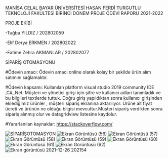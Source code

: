 MANİSA CELAL BAYAR ÜNİVERSİTESİ
HASAN FERDİ TURGUTLU TEKNOLOJİ FAKÜLTESİ BİRİNCİ DÖNEM PROJE ÖDEVİ RAPORU 2021-2022


PROJE EKİBİ


-Tuğba YILDIZ / 202802059 


-Elif Derya ERKMEN / 202802022

-Fatime Zehra AKMANLAR / 202802077


SİPARİŞ OTOMASYONU

#Ödevin amacı: Ödevin amacı online olarak kolay bir şekilde ürün alım satımını sağlamaktır.

#Ödevin kapsamı: Kullanılan platform visual studio 2019 community IDE ,C#,.Net.  Müşteri ve yönetici girişi için şifre ve kullanıcı adları tanımladık ve bu bilgileri textlerde tuttuk. Doğru giriş yapıldıktan sonra kullanıcı girişinden eklediğimiz ürünler , müşteri sipariş ekranına aktarılıyor. Ürüne ait fiyat ücreti ve ürünün ne olduğu bilgisi mevcuttur.Müşteri sipariş verdikten sonra sipariş alınmış olur ve datagridview listesine kaydolur.

#Yararlanılan kaynaklar: https://stackoverflow.com/


![SİPARİŞOTOMASYON](https://user-images.githubusercontent.com/78541390/147416754-13352dfa-dbeb-4bcd-abc2-52a3f1edc53e.png)
![Ekran Görüntüsü (56)](https://user-images.githubusercontent.com/78541390/147415805-d258fb55-8142-4978-95c5-fb9c7f7bff86.png)
![Ekran Görüntüsü (57)](https://user-images.githubusercontent.com/78541390/147415806-ac3adb1e-1a39-4b9a-b25c-3929e3df1019.png)
![Ekran Görüntüsü (58)](https://user-images.githubusercontent.com/78541390/147415807-ebe2227b-d59a-4e0f-9e43-f6e145b7c17e.png)
![Ekran Görüntüsü (59)](https://user-images.githubusercontent.com/78541390/147415809-a6d698e5-44dd-409b-99dd-1fcc77ad2dff.png)
![Ekran Görüntüsü (60)](https://user-images.githubusercontent.com/78541390/147415810-def4a6a8-c9d0-4e09-aaec-26b7799d55f3.png)
![Ekran Görüntüsü (61)](https://user-images.githubusercontent.com/78541390/147415811-0dff9360-2e35-43b0-beab-c45dc0133489.png)
![Ekran Görüntüsü (62)](https://user-images.githubusercontent.com/78541390/147415815-2d6d512f-e910-40dd-b35a-f2e0ec06c90a.png)
![Ekran görüntüsü 2021-12-26 202154](https://user-images.githubusercontent.com/78541390/147415816-dc3cb651-1606-427f-a243-6548fc0e673e.png)
 

